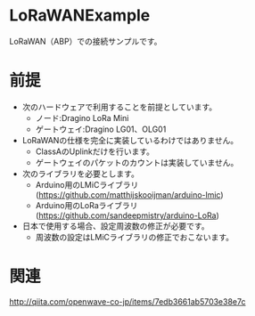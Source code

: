 # LoRaWANExample
LoRaWAN（ABP）での接続サンプルです。
# 前提
* 次のハードウェアで利用することを前提としています。
    * ノード:Dragino LoRa Mini
    * ゲートウェイ:Dragino LG01、OLG01
* LoRaWANの仕様を完全に実装しているわけではありません。
    * ClassAのUplinkだけを行います。
    * ゲートウェイのパケットのカウントは実装していません。
* 次のライブラリを必要とします。
    * Arduino用のLMiCライブラリ (https://github.com/matthijskooijman/arduino-lmic)
    * Arduino用のLoRaライブラリ (https://github.com/sandeepmistry/arduino-LoRa)
* 日本で使用する場合、設定周波数の修正が必要です。
    * 周波数の設定はLMiCライブラリの修正でおこないます。

# 関連
http://qiita.com/openwave-co-jp/items/7edb3661ab5703e38e7c
